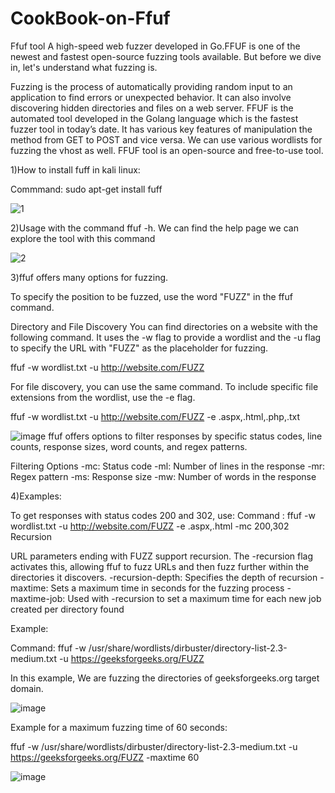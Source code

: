 # CookBook-on-Ffuf
Ffuf tool A high-speed web fuzzer developed in Go.FFUF is one of the newest and fastest open-source fuzzing tools available. But before we dive in, let's understand what fuzzing is.

Fuzzing is the process of automatically providing random input to an application to find errors or unexpected behavior. It can also involve discovering hidden directories and files on a web server.
FFUF is the automated tool developed in the Golang language which is the fastest fuzzer tool in today’s date. It has various key features of manipulation the method from GET to POST and vice versa. We can use various wordlists for fuzzing the vhost as well. FFUF tool is an open-source and free-to-use tool.

1)How to install fuff in kali linux:

Commmand: sudo apt-get install fuff

![1](https://github.com/ChandrikaPadarthi/cookbook-on-fuff/assets/107339345/6c65a3ba-b012-4205-b677-239018c5d3ed)

2)Usage with the command ffuf -h.
We can find the help page we can explore the tool with this command

![2](https://github.com/ChandrikaPadarthi/cookbook-on-fuff/assets/107339345/2b3624e4-757c-4470-b9a9-85f3c03a7cd2)

3)ffuf offers many options for fuzzing.

To specify the position to be fuzzed, use the word "FUZZ" in the ffuf command.

Directory and File Discovery
You can find directories on a website with the following command. It uses the -w flag to provide a wordlist and the -u flag to specify the URL with "FUZZ" as the placeholder for fuzzing.

ffuf -w wordlist.txt -u http://website.com/FUZZ

For file discovery, you can use the same command. To include specific file extensions from the wordlist, use the -e flag.

ffuf -w wordlist.txt -u http://website.com/FUZZ -e .aspx,.html,.php,.txt

![image](https://github.com/ChandrikaPadarthi/cookbook-on-fuff/assets/107339345/43ffbdef-15a4-4af6-97ef-619dd32b89b0)
ffuf offers options to filter responses by specific status codes, line counts, response sizes, word counts, and regex patterns.


Filtering Options
-mc: Status code
-ml: Number of lines in the response
-mr: Regex pattern
-ms: Response size
-mw: Number of words in the response

4)Examples:

To get responses with status codes 200 and 302, use:
Command : ffuf -w wordlist.txt -u http://website.com/FUZZ -e .aspx,.html -mc 200,302
Recursion

URL parameters ending with FUZZ support recursion. The -recursion flag activates this, allowing ffuf to fuzz URLs and then fuzz further within the directories it discovers.
-recursion-depth: Specifies the depth of recursion
-maxtime: Sets a maximum time in seconds for the fuzzing process
-maxtime-job: Used with -recursion to set a maximum time for each new job created per directory found

Example:

Command: ffuf -w /usr/share/wordlists/dirbuster/directory-list-2.3-medium.txt -u https://geeksforgeeks.org/FUZZ

In this example, We are fuzzing the directories of geeksforgeeks.org target domain.

![image](https://github.com/ChandrikaPadarthi/cookbook-on-fuff/assets/107339345/397a8759-1f45-4af0-a89a-ef0c45451830)

Example for a maximum fuzzing time of 60 seconds:

ffuf -w /usr/share/wordlists/dirbuster/directory-list-2.3-medium.txt -u https://geeksforgeeks.org/FUZZ -maxtime 60

![image](https://github.com/ChandrikaPadarthi/cookbook-on-ffuf/assets/107339345/ab850c5e-c2d9-43ef-a1a4-a810d339701d)




